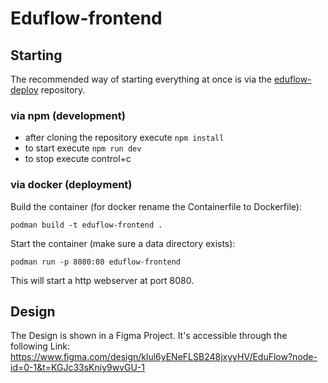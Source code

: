 # Eduflow-frontend
## Starting
The recommended way of starting everything at once is via the [eduflow-deploy](https://github.com/DHBW-MEOW/eduflow-deploy) repository.

### via npm (development)
- after cloning the repository execute ```npm install```
- to start execute ```npm run dev```
- to stop execute control+c

### via docker (deployment)
Build the container (for docker rename the Containerfile to Dockerfile):

`podman build -t eduflow-frontend .`

Start the container (make sure a data directory exists):

`podman run -p 8080:80 eduflow-frontend`

This will start a http webserver at port 8080.

## Design
The Design is shown in a Figma Project. It's accessible through the following Link:
https://www.figma.com/design/klul6yENeFLSB248jxyyHV/EduFlow?node-id=0-1&t=KGJc33sKniy9wvGU-1

